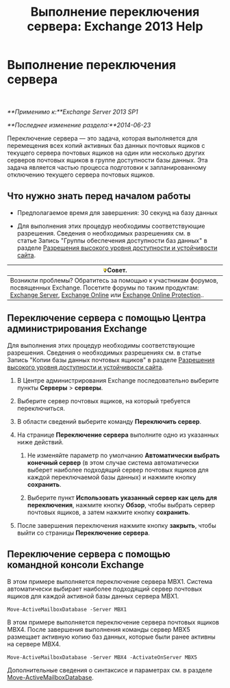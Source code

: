 ﻿---
title: 'Выполнение переключения сервера: Exchange 2013 Help'
TOCTitle: Выполнение переключения сервера
ms:assetid: ffcefd56-b0a0-4229-9011-fff4197b7c74
ms:mtpsurl: https://technet.microsoft.com/ru-ru/library/Dd298187(v=EXCHG.150)
ms:contentKeyID: 62523832
ms.date: 05/22/2018
mtps_version: v=EXCHG.150
ms.translationtype: MT
---

# Выполнение переключения сервера

 

_**Применимо к:**Exchange Server 2013 SP1_

_**Последнее изменение раздела:**2014-06-23_

Переключение сервера — это задача, которая выполняется для перемещения всех копий активных баз данных почтовых ящиков с текущего сервера почтовых ящиков на один или несколько других серверов почтовых ящиков в группе доступности базы данных. Эта задача является частью процесса подготовки к запланированному отключению текущего сервера почтовых ящиков.

## Что нужно знать перед началом работы

  - Предполагаемое время для завершения: 30 секунд на базу данных

  - Для выполнения этих процедур необходимы соответствующие разрешения. Сведения о необходимых разрешениях см. в статье Запись "Группы обеспечения доступности баз данных" в разделе [Разрешения высокого уровня доступности и устойчивости сайта](high-availability-and-site-resilience-permissions-exchange-2013-help.md).

<table>
<thead>
<tr class="header">
<th><img src="images/Bb124558.tip(EXCHG.150).gif" title="Совет" alt="Совет" />Совет.</th>
</tr>
</thead>
<tbody>
<tr class="odd">
<td>Возникли проблемы? Обратитесь за помощью к участникам форумов, посвященных Exchange. Посетите форумы по таким продуктам: <a href="https://go.microsoft.com/fwlink/p/?linkid=60612">Exchange Server</a>, <a href="https://go.microsoft.com/fwlink/p/?linkid=267542">Exchange Online</a> или <a href="https://go.microsoft.com/fwlink/p/?linkid=285351">Exchange Online Protection</a>..</td>
</tr>
</tbody>
</table>


## Переключение сервера с помощью Центра администрирования Exchange

Для выполнения этих процедур необходимы соответствующие разрешения. Сведения о необходимых разрешениях см. в статье Запись "Копии базы данных почтовых ящиков" в разделе [Разрешения высокого уровня доступности и устойчивости сайта](high-availability-and-site-resilience-permissions-exchange-2013-help.md).

1.  В Центре администрирования Exchange последовательно выберите пункты **Серверы** \> **серверы**.

2.  Выберите сервер почтовых ящиков, на который требуется переключиться.

3.  В области сведений выберите команду **Переключить сервер**.

4.  На странице **Переключение сервера** выполните одно из указанных ниже действий.
    
    1.  Не изменяйте параметр по умолчанию **Автоматически выбрать конечный сервер** (в этом случае система автоматически выберет наиболее подходящий сервер почтовых ящиков для каждой переключаемой базы данных) и нажмите кнопку **сохранить**.
    
    2.  Выберите пункт **Использовать указанный сервер как цель для переключения**, нажмите кнопку **Обзор**, чтобы выбрать сервер почтовых ящиков, а затем нажмите кнопку **сохранить**.

5.  После завершения переключения нажмите кнопку **закрыть**, чтобы выйти со страницы **Переключение сервера**.

## Переключение сервера с помощью командной консоли Exchange

В этом примере выполняется переключение сервера MBX1. Система автоматически выбирает наиболее подходящий сервер почтовых ящиков для каждой активной базы данных сервера MBX1.

    Move-ActiveMailboxDatabase -Server MBX1

В этом примере выполняется переключение сервера почтовых ящиков MBX4. После завершения выполнения команды сервер MBX5 размещает активную копию баз данных, которые были ранее активны на сервере MBX4.

    Move-ActiveMailboxDatabase -Server MBX4 -ActivateOnServer MBX5

Дополнительные сведения о синтаксисе и параметрах см. в разделе [Move-ActiveMailboxDatabase](https://technet.microsoft.com/ru-ru/library/dd298068\(v=exchg.150\)).

